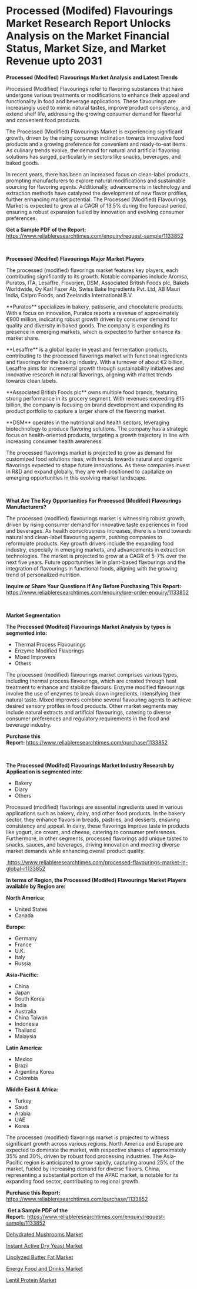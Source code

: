 <p><h1>Processed (Modifed) Flavourings Market Research Report Unlocks Analysis on the Market Financial Status, Market Size, and Market Revenue upto 2031</h1></p><p><strong>Processed (Modifed) Flavourings Market Analysis and Latest Trends</strong></p>
<p><p>Processed (Modified) Flavourings refer to flavoring substances that have undergone various treatments or modifications to enhance their appeal and functionality in food and beverage applications. These flavourings are increasingly used to mimic natural tastes, improve product consistency, and extend shelf life, addressing the growing consumer demand for flavorful and convenient food products.</p><p>The Processed (Modified) Flavourings Market is experiencing significant growth, driven by the rising consumer inclination towards innovative food products and a growing preference for convenient and ready-to-eat items. As culinary trends evolve, the demand for natural and artificial flavoring solutions has surged, particularly in sectors like snacks, beverages, and baked goods.</p><p>In recent years, there has been an increased focus on clean-label products, prompting manufacturers to explore natural modifications and sustainable sourcing for flavoring agents. Additionally, advancements in technology and extraction methods have catalyzed the development of new flavor profiles, further enhancing market potential. The Processed (Modified) Flavourings Market is expected to grow at a CAGR of 13.5% during the forecast period, ensuring a robust expansion fueled by innovation and evolving consumer preferences.</p></p>
<p><strong>Get a Sample PDF of the Report:&nbsp;</strong> <a href="https://www.reliableresearchtimes.com/enquiry/request-sample/1133852?utm_campaign=1400&utm_medium=2&utm_source=Github&utm_content=ia&utm_term=18102024&utm_id=processed-modifed-flavourings">https://www.reliableresearchtimes.com/enquiry/request-sample/1133852</a></p>
<p>&nbsp;</p>
<p><strong>Processed (Modifed) Flavourings Major Market Players</strong></p>
<p><p>The processed (modified) flavorings market features key players, each contributing significantly to its growth. Notable companies include Aromsa, Puratos, ITA, Lesaffre, Flovorjen, DSM, Associated British Foods plc, Bakels Worldwide, Oy Karl Fazer Ab, Swiss Bake Ingredients Pvt. Ltd, AB Mauri India, Calpro Foods, and Zeelandia International B.V.</p><p>**Puratos** specializes in bakery, patisserie, and chocolaterie products. With a focus on innovation, Puratos reports a revenue of approximately €900 million, indicating robust growth driven by consumer demand for quality and diversity in baked goods. The company is expanding its presence in emerging markets, which is expected to further enhance its market share.</p><p>**Lesaffre** is a global leader in yeast and fermentation products, contributing to the processed flavorings market with functional ingredients and flavorings for the baking industry. With a turnover of about €2 billion, Lesaffre aims for incremental growth through sustainability initiatives and innovative research in natural flavorings, aligning with market trends towards clean labels.</p><p>**Associated British Foods plc** owns multiple food brands, featuring strong performance in its grocery segment. With revenues exceeding £15 billion, the company is focusing on brand development and expanding its product portfolio to capture a larger share of the flavoring market.</p><p>**DSM** operates in the nutritional and health sectors, leveraging biotechnology to produce flavoring solutions. The company has a strategic focus on health-oriented products, targeting a growth trajectory in line with increasing consumer health awareness.</p><p>The processed flavorings market is projected to grow as demand for customized food solutions rises, with trends towards natural and organic flavorings expected to shape future innovations. As these companies invest in R&D and expand globally, they are well-positioned to capitalize on emerging opportunities in this evolving market landscape.</p></p>
<p>&nbsp;</p>
<p><strong>What Are The Key Opportunities For Processed (Modifed) Flavourings Manufacturers?</strong></p>
<p><p>The processed (modified) flavourings market is witnessing robust growth, driven by rising consumer demand for innovative taste experiences in food and beverages. As health consciousness increases, there is a trend towards natural and clean-label flavouring agents, pushing companies to reformulate products. Key growth drivers include the expanding food industry, especially in emerging markets, and advancements in extraction technologies. The market is projected to grow at a CAGR of 5-7% over the next five years. Future opportunities lie in plant-based flavourings and the integration of flavourings in functional foods, aligning with the growing trend of personalized nutrition.</p></p>
<p><strong>Inquire or Share Your Questions If Any Before Purchasing This Report:</strong> <a href="https://www.reliableresearchtimes.com/enquiry/pre-order-enquiry/1133852?utm_campaign=1400&utm_medium=2&utm_source=Github&utm_content=ia&utm_term=18102024&utm_id=processed-modifed-flavourings">https://www.reliableresearchtimes.com/enquiry/pre-order-enquiry/1133852</a></p>
<p>&nbsp;</p>
<p><strong>Market Segmentation</strong></p>
<p><strong>The Processed (Modifed) Flavourings Market Analysis by types is segmented into:</strong></p>
<p><ul><li>Thermal Process Flavourings</li><li>Enzyme Modified Flavorings</li><li>Mixed Improvers</li><li>Others</li></ul></p>
<p><p>The processed (modified) flavourings market comprises various types, including thermal process flavourings, which are created through heat treatment to enhance and stabilize flavours. Enzyme modified flavourings involve the use of enzymes to break down ingredients, intensifying their natural taste. Mixed improvers combine several flavouring agents to achieve desired sensory profiles in food products. Other market segments may include natural extracts and artificial flavourings, catering to diverse consumer preferences and regulatory requirements in the food and beverage industry.</p></p>
<p><strong>Purchase this Report:&nbsp;</strong><a href="https://www.reliableresearchtimes.com/purchase/1133852?utm_campaign=1400&utm_medium=2&utm_source=Github&utm_content=ia&utm_term=18102024&utm_id=processed-modifed-flavourings">https://www.reliableresearchtimes.com/purchase/1133852</a></p>
<p>&nbsp;</p>
<p><strong>The Processed (Modifed) Flavourings Market Industry Research by Application is segmented into:</strong></p>
<p><ul><li>Bakery</li><li>Diary</li><li>Others</li></ul></p>
<p><p>Processed (modified) flavorings are essential ingredients used in various applications such as bakery, dairy, and other food products. In the bakery sector, they enhance flavors in breads, pastries, and desserts, ensuring consistency and appeal. In dairy, these flavorings improve taste in products like yogurt, ice cream, and cheese, catering to consumer preferences. Furthermore, in other segments, processed flavorings add unique tastes to snacks, sauces, and beverages, driving innovation and meeting diverse market demands while enhancing overall product quality.</p></p>
<p><a href="https://www.reliableresearchtimes.com/processed-flavourings-market-in-global-r1133852?utm_campaign=1400&utm_medium=2&utm_source=Github&utm_content=ia&utm_term=18102024&utm_id=processed-modifed-flavourings">&nbsp;https://www.reliableresearchtimes.com/processed-flavourings-market-in-global-r1133852</a></p>
<p><strong>In terms of Region, the Processed (Modifed) Flavourings Market Players available by Region are:</strong></p>
<p>
    <p> <strong> North America: </strong>
        <ul>
            <li>United States</li>
            <li>Canada</li>
        </ul>
        </p> 
    <p> <strong> Europe: </strong>
        <ul>
            <li>Germany</li>
            <li>France</li>
            <li>U.K.</li>
            <li>Italy</li>
            <li>Russia</li>
        </ul>
        </p> 
    <p> <strong> Asia-Pacific: </strong>
        <ul>
            <li>China</li>
            <li>Japan</li>
            <li>South Korea</li>
            <li>India</li>
            <li>Australia</li>
            <li>China Taiwan</li>
            <li>Indonesia</li>
            <li>Thailand</li>
            <li>Malaysia</li>
        </ul>
        </p> 
    <p> <strong> Latin America: </strong>
        <ul>
            <li>Mexico</li>
            <li>Brazil</li>
            <li>Argentina Korea</li>
            <li>Colombia</li>
        </ul>
        </p> 
    <p> <strong> Middle East & Africa: </strong>
        <ul>
            <li>Turkey</li>
            <li>Saudi</li>
            <li>Arabia</li>
            <li>UAE</li>
            <li>Korea</li>
        </ul>
    </p>
    </p>
<p><p>The processed (modified) flavorings market is projected to witness significant growth across various regions. North America and Europe are expected to dominate the market, with respective shares of approximately 35% and 30%, driven by robust food processing industries. The Asia-Pacific region is anticipated to grow rapidly, capturing around 25% of the market, fueled by increasing demand for diverse flavors. China, representing a substantial portion of the APAC market, is notable for its expanding food sector, contributing to regional growth.</p></p>
<p><strong>Purchase this Report: </strong><a href="https://www.reliableresearchtimes.com/purchase/1133852?utm_campaign=1400&utm_medium=2&utm_source=Github&utm_content=ia&utm_term=18102024&utm_id=processed-modifed-flavourings">https://www.reliableresearchtimes.com/purchase/1133852</a></p>
<p>&nbsp;<strong>Get a Sample PDF of the Report:&nbsp;&nbsp;</strong><a href="https://www.reliableresearchtimes.com/enquiry/request-sample/1133852?utm_campaign=1400&utm_medium=2&utm_source=Github&utm_content=ia&utm_term=18102024&utm_id=processed-modifed-flavourings">https://www.reliableresearchtimes.com/enquiry/request-sample/1133852</a></p>
<p><strong></strong></p>
<p><p><a href="https://www.linkedin.com/pulse/deep-dive-dehydrated-mushrooms-market-itstrends-segmentation-d6fhe?utm_campaign=1400&utm_medium=2&utm_source=Github&utm_content=ia&utm_term=18102024&utm_id=processed-modifed-flavourings">Dehydrated Mushrooms Market</a></p><p><a href="https://www.linkedin.com/pulse/instant-active-dry-yeast-market-opportunities-emerging-global-wylse?utm_campaign=1400&utm_medium=2&utm_source=Github&utm_content=ia&utm_term=18102024&utm_id=processed-modifed-flavourings">Instant Active Dry Yeast Market</a></p><p><a href="https://www.linkedin.com/pulse/lipolyzed-butter-fat-mosaic-piecing-together-global-market-v1gfe?utm_campaign=1400&utm_medium=2&utm_source=Github&utm_content=ia&utm_term=18102024&utm_id=processed-modifed-flavourings">Lipolyzed Butter Fat Market</a></p><p><a href="https://www.linkedin.com/pulse/energy-food-drinks-market-size-segmentation-trends-growth-analysis-hchbe?utm_campaign=1400&utm_medium=2&utm_source=Github&utm_content=ia&utm_term=18102024&utm_id=processed-modifed-flavourings">Energy Food and Drinks Market</a></p><p><a href="https://www.linkedin.com/pulse/lentil-protein-market-outlook-complete-industry-analysis-i7d7e?utm_campaign=1400&utm_medium=2&utm_source=Github&utm_content=ia&utm_term=18102024&utm_id=processed-modifed-flavourings">Lentil Protein Market</a></p></p>